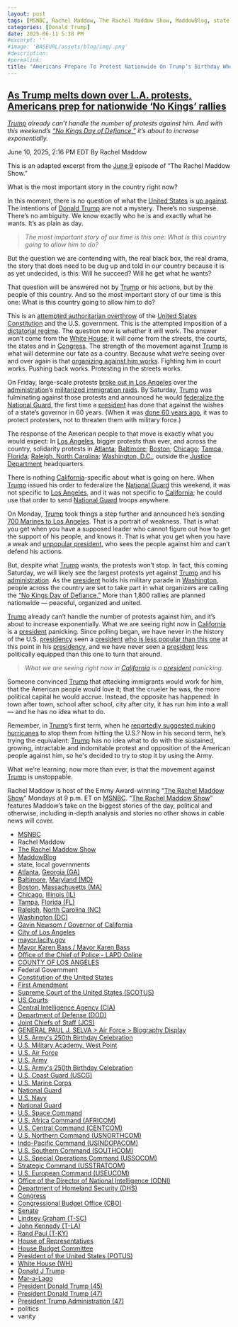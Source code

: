 ```yaml
---
layout: post
tags: [MSNBC, Rachel Maddow, The Rachel Maddow Show, MaddowBlog, state local governments, Atlanta Georgia (GA), Baltimore Maryland (MD), Boston Massachusetts (MA), Chicago Illinois (IL), Tampa Florida (FL), Raleigh North Carolina (NC), Washington (DC), Gavin Newsom / Governor of California, City of Los Angeles, mayor.lacity.gov, Mayor Karen Bass / Mayor Karen Bass, Office of the Chief of Police - LAPD Online, COUNTY OF LOS ANGELES, Federal Government, Constitution of the United States, First Amendment, Supreme Court of the United States (SCOTUS), US Courts, Central Intelligence Agency (CIA), Department of Defense (DOD), Joint Chiefs of Staff (JCS), GENERAL PAUL J. SELVA > Air Force > Biography Display, U.S. Army’s 250th Birthday Celebration, U.S. Military Academy West Point, U.S. Air Force, U.S. Army, U.S. Army’s 250th Birthday Celebration, U.S. Coast Guard (USCG), U.S. Marine Corps, National Guard, U.S. Navy, National Guard, U.S. Space Command, U.S. Africa Command (AFRICOM), U.S. Central Command (CENTCOM), U.S. Northern Command (USNORTHCOM), Indo-Pacific Command (USINDOPACOM), U.S. Southern Command (SOUTHCOM), U.S. Special Operations Command (USSOCOM), Strategic Command (USSTRATCOM), U.S. European Command (USEUCOM), Office of the Director of National Intelligence (ODNI), Department of Homeland Security (DHS), Congress, Congressional Budget Office (CBO), Senate, Lindsey Graham (T-SC), John Kennedy (T-LA), Rand Paul (T-KY), House of Representatives, House Budget Committee, President of the United States (POTUS), White House (WH), Donald J Trump, Mar-a-Lago, President Donald Trump (45), President Donald Trump (47), President Trump Administration (47), politics, vanity]
categories: [Donald Trump]
date: 2025-06-11 5:38 PM
#excerpt: ''
#image: 'BASEURL/assets/blog/img/.png'
#description:
#permalink:
title: "Americans Prepare To Protest Nationwide On Trump’s Birthday When He Gets His Vanity Parade"
---
```



## [As Trump melts down over L.A. protests, Americans prep for nationwide ‘No Kings’ rallies](https://www.msnbc.com/rachel-maddow-show/maddowblog/trump-los-angeles-protests-no-kings-day-resistance-rcna212080)

*[Trump](ht://www.donaldjtrump.com/) already can’t handle the number of protests against him. And with this weekend’s [“No Kings Day of Defiance,”](https://www.nokings.org/) it’s about to increase exponentially.*

June 10, 2025, 2:16 PM EDT
By Rachel Maddow

This is an adapted excerpt from the [June 9](https://www.msnbc.com/rachel-maddow-show) episode of “The Rachel Maddow Show.”

What is the most important story in the country right now?

In this moment, there is no question of what the [United States](https://www.usa.gov/) is [up against](https://www.msnbc.com/rachel-maddow-show/maddowblog/marines-deploy-los-angeles-californias-newsom-says-red-line-crossed-rcna211998). The intentions of [Donald Trump](ht://www.donaldjtrump.com/) are not a mystery. There’s no suspense. There’s no ambiguity. We know exactly who he is and exactly what he wants. It’s as plain as day.

> *The most important story of our time is this one: What is this country going to allow him to do?*

But the question we are contending with, the real black box, the real drama, the story that does need to be dug up and told in our country because it is as yet undecided, is this: Will he succeed? Will he get what he wants?

That question will be answered not by [Trump](ht://www.donaldjtrump.com/) or his actions, but by the people of this country. And so the most important story of our time is this one: What is this country going to allow him to do?

This is an [attempted authoritarian overthrow](https://www.youtube.com/watch?v=W2lMQ6pysAs) of the [United States Constitution](https://constitution.congress.gov/) and the U.S. government. This is the attempted imposition of a [dictatorial regime](https://www.msnbc.com/rachel-maddow/watch/trump-s-dictatorial-dreams-tripped-up-by-the-democratic-problem-of-public-opinion-231134277965). The question now is whether it will work. The answer won’t come from the [White House](https://www.whitehouse.gov/); it will come from the streets, the courts, the states and in [Congress](https://www.congress.gov/). The strength of the movement against [Trump](ht://www.donaldjtrump.com/) is what will determine our fate as a country. Because what we’re seeing over and over again is that [organizing against him works](https://www.msnbc.com/rachel-maddow-show/maddowblog/americans-protest-fight-back-trump-musk-rcna190999). Fighting him in court works. Pushing back works. Protesting in the streets works.

On Friday, large-scale protests [broke out in Los Angeles](https://www.msnbc.com/opinion/msnbc-opinion/trump-los-angeles-protests-insurrection-national-guard-rcna211855) over the [administration](https://www.whitehouse.gov/)’s [militarized immigration raids](https://www.msnbc.com/all-in/watch/los-angeles-protests-erupt-over-worst-fear-ice-raids-241088069956). By Saturday, [Trump](ht://www.donaldjtrump.com/) was fulminating against those protests and announced he would [federalize the National Guard](https://www.msnbc.com/opinion/msnbc-opinion/trump-los-angeles-ice-protests-military-national-guard-rcna211931), the first time a [president](https://www.whitehouse.gov/administration/) has done that against the wishes of a state’s governor in 60 years. (When it was [done 60 years ago](https://www.npr.org/2025/06/09/nx-s1-5428352/johnson-national-guard-history-eisenhower-alabama-civil-rights-trump-newsom), it was to protect protesters, not to threaten them with military force.)

The response of the American people to that move is exactly what you would expect: In [Los Angeles](https://lacity.gov/), bigger protests than ever, and across the country, solidarity protests in [Atlanta](https://www.fox5atlanta.com/news/protesters-call-end-ice-raids-deportations-atlanta-rally); [Baltimore](https://www.cbsnews.com/baltimore/news/maryland-immigration-protests-ice-dhs-trump-administration/); [Boston](https://www.wcvb.com/article/boston-ice-rally-national-guard-protest-los-angeles/65014304); [Chicago](https://www.wcvb.com/article/boston-ice-rally-national-guard-protest-los-angeles/65014304); [Tampa, Florida](https://www.fox13news.com/news/tampa-follows-los-angeles-immigration-protests-outside-city-hall); [Raleigh, North Carolina](https://abc11.com/post/protesters-holding-peaceful-rally-raleigh-demand-release-union-leader-david-huerta-denounce-ice-actions-nationwide/16708194/); [Washington, D.C.](https://wtop.com/dc/2025/06/demonstrators-rally-in-dc-to-protest-ice-raids-and-california-union-leaders-arrest-during-an-immigration-protest-2/), outside the [Justice Department](https://www.justice.gov/) headquarters.

There is nothing [California](https://www.ca.gov/)-specific about what is going on here. When [Trump](ht://www.donaldjtrump.com/) issued his order to federalize the [National Guard](https://www.nationalguard.mil/) this weekend, it was not specific to [Los Angeles](https://lacity.gov/), and it was not specific to [California](https://www.ca.gov/); he could use that order to send [National Guard](https://www.nationalguard.mil/) troops anywhere.

On Monday, [Trump](ht://www.donaldjtrump.com/) took things a step further and announced he’s sending [700 Marines to Los Angeles](https://www.msnbc.com/rachel-maddow-show/maddowblog/marines-deploy-los-angeles-californias-newsom-says-red-line-crossed-rcna211998). That is a portrait of weakness. That is what you get when you have a supposed leader who cannot figure out how to get the support of his people, and knows it. That is what you get when you have a weak and [unpopular president](https://www.nytimes.com/interactive/polls/donald-trump-approval-rating-polls.html), who sees the people against him and can’t defend his actions.

But, despite what [Trump](ht://www.donaldjtrump.com/) wants, the protests won’t stop. In fact, this coming Saturday, we will likely see the largest protests yet against [Trump](ht://www.donaldjtrump.com/) and his [administration](https://www.whitehouse.gov/). As the [president](https://www.whitehouse.gov/) holds his military parade in [Washington](https://dc.gov/), people across the country are set to take part in what organizers are calling the [“No Kings Day of Defiance.”](https://www.nokings.org/) More than 1,800 rallies are planned nationwide — peaceful, organized and united.

[Trump](ht://www.donaldjtrump.com/) already can’t handle the number of protests against him, and it’s about to increase exponentially. What we are seeing right now in [California](https://www.ca.gov/) is a [president](https://www.whitehouse.gov/) panicking. Since polling began, we have never in the history of the U.S. [presidency](https://www.whitehouse.gov/) seen a [president](https://www.whitehouse.gov/) [who is less popular than this one](https://www.washingtonpost.com/politics/2025/04/29/trump-first-100-days-approval-rating/) at this point in his [presidency](https://www.whitehouse.gov/), and we have never seen a [president](https://www.whitehouse.gov/) less politically equipped than this one to turn that around.

> *What we are seeing right now in [California](https://www.ca.gov/) is a [president](https://www.whitehouse.gov/) panicking.*

Someone convinced [Trump](ht://www.donaldjtrump.com/) that attacking immigrants would work for him, that the American people would love it; that the crueler he was, the more political capital he would accrue. Instead, the opposite has happened: In town after town, school after school, city after city, it has run him into a wall — and he has no idea what to do.

Remember, in [Trump](ht://www.donaldjtrump.com/)’s first term, when he [reportedly suggested nuking hurricanes](https://www.axios.com/2019/08/25/trump-nuclear-bombs-hurricanes) to stop them from hitting the U.S.? Now in his second term, he’s trying the equivalent: [Trump](ht://www.donaldjtrump.com/) has no idea what to do with the sustained, growing, intractable and indomitable protest and opposition of the American people against him, so he's decided to try to stop it by using the Army.

What we’re learning, now more than ever, is that the movement against [Trump](ht://www.donaldjtrump.com/) is unstoppable.

Rachel Maddow is host of the Emmy Award-winning “[The Rachel Maddow Show](https://www.msnbc.com/rachel-maddow-show)” Mondays at 9 p.m. ET on [MSNBC](https://www.msnbc.com/). “[The Rachel Maddow Show](https://www.msnbc.com/rachel-maddow-show)” features Maddow’s take on the biggest stories of the day, political and otherwise, including in-depth analysis and stories no other shows in cable news will cover.

- [MSNBC](https://www.msnbc.com/)
- Rachel Maddow 
- [The Rachel Maddow Show](https://www.msnbc.com/rachel-maddow-show)
- [MaddowBlog](https://www.msnbc.com/rachel-maddow-show) 
- state, local governments
- [Atlanta](https://www.atlantaga.gov/), [Georgia (GA)](https://georgia.gov/)
- [Baltimore](https://www.baltimorecity.gov/), [Maryland (MD)](https://moss-maryland-cdn.nicusa-gl.com/Pages/default.aspx)
- [Boston](https://www.boston.gov/departments/311/city-boston-government), [Massachusetts (MA)](https://www.mass.gov/)
- [Chicago](https://www.chicago.gov/city/en/chicagogovt.html), [Illinois (IL)](https://www.illinois.gov/government.html)
- [Tampa](https://www.tampa.gov/), [Florida (FL)](https://www.myflorida.com/)
- [Raleigh](https://raleighnc.gov/), [North Carolina (NC)](https://www.nc.gov/)
- [Washington (DC)](https://dc.gov/)
- [Gavin Newsom / Governor of California](https://www.gov.ca.gov/about/)
- [City of Los Angeles](https://lacity.gov/)
- [mayor.lacity.gov](https://mayor.lacity.gov/)
- [Mayor Karen Bass / Mayor Karen Bass](https://mayor.lacity.gov/about-mayor-karen-bass)
- [Office of the Chief of Police - LAPD Online](https://www.lapdonline.org/office-of-the-chief-of-police/)
- [COUNTY OF LOS ANGELES](https://lacounty.gov/)
- Federal Government 
- [Constitution of the United States](https://constitution.congress.gov/)
- [First Amendment](https://constitution.congress.gov/constitution/amendment-1/)
- [Supreme Court of the United States (SCOTUS)](https://www.supremecourt.gov/)
- [US Courts](https://www.uscourts.gov/)
- [Central Intelligence Agency (CIA)](https://www.cia.gov/)
- [Department of Defense (DOD)](https://www.defense.gov/)
- [Joint Chiefs of Staff (JCS)](https://www.jcs.mil/)
- [GENERAL PAUL J. SELVA > Air Force > Biography Display](https://www.af.mil/About-Us/Biographies/Display/Article/105043/general-paul-j-selva/)
- [U.S. Army's 250th Birthday Celebration](https://www.army.mil/1775/)
- [U.S. Military Academy, West Point](https://www.westpoint.edu/)
- [U.S. Air Force](https://www.af.mil/)
- [U.S. Army](https://www.army.mil/)
- [U.S. Army's 250th Birthday Celebration](https://www.army.mil/1775/)
- [U.S. Coast Guard (USCG)](https://www.uscg.mil/)
- [U.S. Marine Corps](https://www.marines.mil/)
- [National Guard](https://www.nationalguard.mil/)
- [U.S. Navy](https://www.navy.mil/)
- [National Guard](https://www.nationalguard.mil/)
- [U.S. Space Command](https://www.spacecom.mil/)
- [U.S. Africa Command (AFRICOM)](https://www.africom.mil/)
- [U.S. Central Command (CENTCOM)](https://www.centcom.mil/)
- [U.S. Northern Command (USNORTHCOM)](https://www.northcom.mil/)
- [Indo-Pacific Command (USINDOPACOM)](https://www.pacom.mil/)
- [U.S. Southern Command (SOUTHCOM)](http://www.southcom.mil/)
- [U.S. Special Operations Command (USSOCOM)](https://www.socom.mil/)
- [Strategic Command (USSTRATCOM)](http://www.stratcom.mil/)
- [U.S. European Command (USEUCOM)](https://www.eucom.mil/)
- [Office of the Director of National Intelligence (ODNI)](https://www.odni.gov/)
- [Department of Homeland Security (DHS)](https://www.dhs.gov/)
- [Congress](https;//www.congress.gov/)
- [Congressional Budget Office (CBO)](https://www.cbo.gov/)
- [Senate](https://www.senate.gov/)
- [Lindsey Graham (T-SC)](https://www.lgraham.senate.gov/)
- [John Kennedy (T-LA)](https://www.kennedy.senate.gov/)
- [Rand Paul (T-KY)](https://www.paul.senate.gov/)
- [House of Representatives](https://www.house.gov/)
- [House Budget Committee ](https://budget.house.gov/)
- [President of the United States (POTUS)](https://www.whitehouse.gov/)
- [White House (WH)](https://www.whitehouse.gov/)
- [Donald J Trump](https://www.donaldjtrump.com/)
- [Mar-a-Lago](https://www.maralagoclub.com/)
- [President Donald Trump (45)](https://trumpwhitehouse.archives.gov/)
- [President Donald Trump (47)](https://www.whitehouse.gov/administration/donald-j-trump/)
- [President Trump Administration (47)](https://www.whitehouse.gov/administration/)
- politics 
- vanity 
